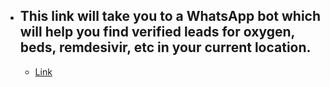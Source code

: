- ##  This link will take you to a WhatsApp bot which will help you find verified leads for oxygen, beds, remdesivir, etc in your current location.

  - [Link](https://api.whatsapp.com/send/?phone=12345178991&text=COVID&app_absent=0)